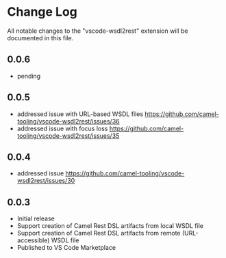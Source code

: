 # Change Log
All notable changes to the "vscode-wsdl2rest" extension will be documented in this file.

## 0.0.6
- pending

## 0.0.5
- addressed issue with URL-based WSDL files https://github.com/camel-tooling/vscode-wsdl2rest/issues/36 
- addressed issue with focus loss https://github.com/camel-tooling/vscode-wsdl2rest/issues/35

## 0.0.4
- addressed issue https://github.com/camel-tooling/vscode-wsdl2rest/issues/30 

## 0.0.3
- Initial release
- Support creation of Camel Rest DSL artifacts from local WSDL file
- Support creation of Camel Rest DSL artifacts from remote (URL-accessible) WSDL file
- Published to VS Code Marketplace
